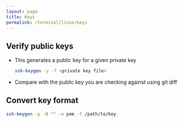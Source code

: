 ```yaml
---
layout: page
title: Keys
permalink: /terminal/linux/keys
---
```


## Verify public keys
- This generates a public key for a given private key
    ```bash
    ssh-keygen -y -f <private key file>
    ```
- Compare with the public key you are checking against using git diff

## Convert key format

```bash
ssh-keygen -p -N "" -m pem -f /path/to/key
```